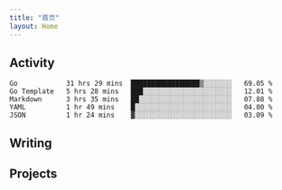 ```yaml
---
title: "首页"
layout: Home
---
```


## Activity
<!--START_SECTION:waka-->
```text
Go            31 hrs 29 mins  █████████████████▒░░░░░░░   69.05 % 
Go Template   5 hrs 28 mins   ███░░░░░░░░░░░░░░░░░░░░░░   12.01 % 
Markdown      3 hrs 35 mins   ██░░░░░░░░░░░░░░░░░░░░░░░   07.88 % 
YAML          1 hr 49 mins    █░░░░░░░░░░░░░░░░░░░░░░░░   04.00 % 
JSON          1 hr 24 mins    ▓░░░░░░░░░░░░░░░░░░░░░░░░   03.09 % 
```
<!--END_SECTION:waka-->

## Writing
<PindedPosts />

## Projects
<Projects />
